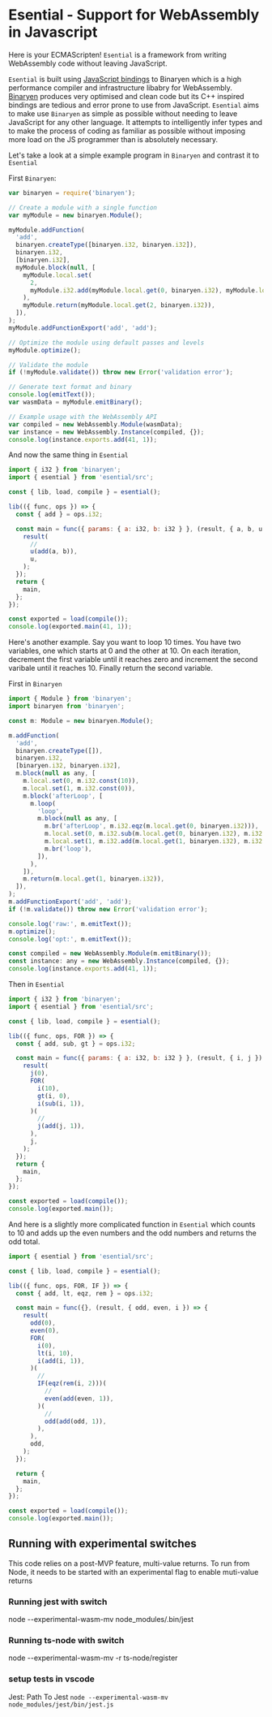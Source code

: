 # Esential - Support for WebAssembly in Javascript

Here is your ECMAScripten! `Esential` is a framework from writing WebAssembly code without leaving JavaScript.

`Esential` is built using [JavaScript bindings](https://github.com/AssemblyScript/binaryen.js) to Binaryen which is a high performance compiler and infrastructure libabry for WebAssembly. [Binaryen](https://github.com/WebAssembly/binaryen) produces very optimised and clean code but its C++ inspired bindings are tedious and error prone to use from JavaScript. `Esential` aims to make use `Binaryen` as simple as possible without needing to leave JavaScript for any other language. It attempts to intelligently infer types and to make the process of coding as familiar as possible without imposing more load on the JS programmer than is absolutely necessary.

Let's take a look at a simple example program in `Binaryen` and contrast it to `Esential`

First `Binaryen`:

```js
var binaryen = require('binaryen');

// Create a module with a single function
var myModule = new binaryen.Module();

myModule.addFunction(
  'add',
  binaryen.createType([binaryen.i32, binaryen.i32]),
  binaryen.i32,
  [binaryen.i32],
  myModule.block(null, [
    myModule.local.set(
      2,
      myModule.i32.add(myModule.local.get(0, binaryen.i32), myModule.local.get(1, binaryen.i32)),
    ),
    myModule.return(myModule.local.get(2, binaryen.i32)),
  ]),
);
myModule.addFunctionExport('add', 'add');

// Optimize the module using default passes and levels
myModule.optimize();

// Validate the module
if (!myModule.validate()) throw new Error('validation error');

// Generate text format and binary
console.log(emitText());
var wasmData = myModule.emitBinary();

// Example usage with the WebAssembly API
var compiled = new WebAssembly.Module(wasmData);
var instance = new WebAssembly.Instance(compiled, {});
console.log(instance.exports.add(41, 1));
```

And now the same thing in `Esential`

```js
import { i32 } from 'binaryen';
import { esential } from 'esential/src';

const { lib, load, compile } = esential();

lib(({ func, ops }) => {
  const { add } = ops.i32;

  const main = func({ params: { a: i32, b: i32 } }, (result, { a, b, u }) => {
    result(
      //
      u(add(a, b)),
      u,
    );
  });
  return {
    main,
  };
});

const exported = load(compile());
console.log(exported.main(41, 1));
```

Here's another example. Say you want to loop 10 times. You have two variables, one which starts at 0 and the other at 10. On each iteration, decrement the first variable until it reaches zero and increment the second varibale until it reaches 10. Finally return the second variable.

First in `Binaryen`

```js
import { Module } from 'binaryen';
import binaryen from 'binaryen';

const m: Module = new binaryen.Module();

m.addFunction(
  'add',
  binaryen.createType([]),
  binaryen.i32,
  [binaryen.i32, binaryen.i32],
  m.block(null as any, [
    m.local.set(0, m.i32.const(10)),
    m.local.set(1, m.i32.const(0)),
    m.block('afterLoop', [
      m.loop(
        'loop',
        m.block(null as any, [
          m.br('afterLoop', m.i32.eqz(m.local.get(0, binaryen.i32))),
          m.local.set(0, m.i32.sub(m.local.get(0, binaryen.i32), m.i32.const(1))),
          m.local.set(1, m.i32.add(m.local.get(1, binaryen.i32), m.i32.const(1))),
          m.br('loop'),
        ]),
      ),
    ]),
    m.return(m.local.get(1, binaryen.i32)),
  ]),
);
m.addFunctionExport('add', 'add');
if (!m.validate()) throw new Error('validation error');

console.log('raw:', m.emitText());
m.optimize();
console.log('opt:', m.emitText());

const compiled = new WebAssembly.Module(m.emitBinary());
const instance: any = new WebAssembly.Instance(compiled, {});
console.log(instance.exports.add(41, 1));
```

Then in `Esential`

```js
import { i32 } from 'binaryen';
import { esential } from 'esential/src';

const { lib, load, compile } = esential();

lib(({ func, ops, FOR }) => {
  const { add, sub, gt } = ops.i32;

  const main = func({ params: { a: i32, b: i32 } }, (result, { i, j }) => {
    result(
      j(0),
      FOR(
        i(10),
        gt(i, 0),
        i(sub(i, 1)),
      )(
        //
        j(add(j, 1)),
      ),
      j,
    );
  });
  return {
    main,
  };
});

const exported = load(compile());
console.log(exported.main());
```

And here is a slightly more complicated function in `Esential` which counts to 10 and adds up the even numbers and the odd numbers and returns the odd total.

```js
import { esential } from 'esential/src';

const { lib, load, compile } = esential();

lib(({ func, ops, FOR, IF }) => {
  const { add, lt, eqz, rem } = ops.i32;

  const main = func({}, (result, { odd, even, i }) => {
    result(
      odd(0),
      even(0),
      FOR(
        i(0),
        lt(i, 10),
        i(add(i, 1)),
      )(
        //
        IF(eqz(rem(i, 2)))(
          //
          even(add(even, 1)),
        )(
          //
          odd(add(odd, 1)),
        ),
      ),
      odd,
    );
  });

  return {
    main,
  };
});

const exported = load(compile());
console.log(exported.main());
```

## Running with experimental switches

This code relies on a post-MVP feature, multi-value returns. To run from Node, it needs to be started with an experimental flag to enable muti-value returns

### Running jest with switch

node --experimental-wasm-mv node_modules/.bin/jest

### Running ts-node with switch

node --experimental-wasm-mv -r ts-node/register

### setup tests in vscode

Jest: Path To Jest
`node --experimental-wasm-mv node_modules/jest/bin/jest.js`
